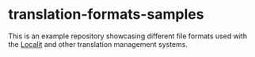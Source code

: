 # translation-formats-samples

This is an example repository showcasing different file formats used with the [Localit](https://localit.io/) and other translation management systems.
